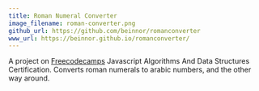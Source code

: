 ```yaml
---
title: Roman Numeral Converter
image_filename: roman-converter.png
github_url: https://github.com/beinnor/romanconverter
www_url: https://beinnor.github.io/romanconverter/
---
```


A project on [Freecodecamps](http://freecodecamp.org) Javascript Algorithms And Data Structures Certification. Converts roman numerals to arabic numbers, and the other way around.
